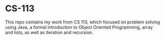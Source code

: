 # CS-113
This repo contains my work from CS 113, which focused on problem solving using Java,
a formal introduction to Object Oriented Programming, array and lists, as well as iteration and recursion.